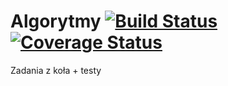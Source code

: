 # Algorytmy [![Build Status](https://travis-ci.org/marcel2012/algorytmy.svg?branch=master)](https://travis-ci.org/marcel2012/algorytmy/) [![Coverage Status](https://coveralls.io/repos/github/marcel2012/algorytmy/badge.svg?branch=master)](https://coveralls.io/github/marcel2012/algorytmy?branch=master) 
Zadania z koła + testy

